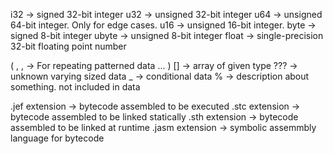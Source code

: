 i32 ->  signed 32-bit integer
u32 ->  unsigned 32-bit integer
u64 -> unsigned 64-bit integer. Only for edge cases.
u16 -> unsigned 16-bit integer.
byte -> signed 8-bit integer
ubyte -> unsigned 8-bit integer
float -> single-precision 32-bit floating point number

(
    <typename>,
    <typename>,     -> For repeating patterned data
    ...
)
<typename>[] -> array of given type
??? -> unknown varying sized data
_<typename> -> conditional data
% <message> -> description about something. not included in data

.jef extension -> bytecode assembled to be executed
.stc extension -> bytecode assembled to be linked statically
.sth extension -> bytecode assembled to be linked at runtime
.jasm extension -> symbolic assemmbly language for bytecode